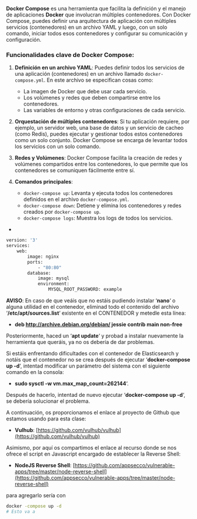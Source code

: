 
**Docker Compose** es una herramienta que facilita la definición y el manejo de aplicaciones **Docker** que involucran múltiples contenedores. Con Docker Compose, puedes definir una arquitectura de aplicación con múltiples servicios (contenedores) en un archivo YAML y luego, con un solo comando, iniciar todos esos contenedores y configurar su comunicación y configuración.

### Funcionalidades clave de Docker Compose:

1. **Definición en un archivo YAML**: Puedes definir todos los servicios de una aplicación (contenedores) en un archivo llamado `docker-compose.yml`. En este archivo se especifican cosas como:
    
    - La imagen de Docker que debe usar cada servicio.
    - Los volúmenes y redes que deben compartirse entre los contenedores.
    - Las variables de entorno y otras configuraciones de cada servicio.
2. **Orquestación de múltiples contenedores**: Si tu aplicación requiere, por ejemplo, un servidor web, una base de datos y un servicio de cacheo (como Redis), puedes ejecutar y gestionar todos estos contenedores como un solo conjunto. Docker Compose se encarga de levantar todos los servicios con un solo comando.
    
3. **Redes y Volúmenes**: Docker Compose facilita la creación de redes y volúmenes compartidos entre los contenedores, lo que permite que los contenedores se comuniquen fácilmente entre sí.
    
4. **Comandos principales**:
    
    - `docker-compose up`: Levanta y ejecuta todos los contenedores definidos en el archivo `docker-compose.yml`.
    - `docker-compose down`: Detiene y elimina los contenedores y redes creados por `docker-compose up`.
    - `docker-compose logs`: Muestra los logs de todos los servicios.
- 
```sh fold:"docker-compose.yml"
version: '3' 
services: 
	web: 
		image: nginx 
		ports: 
			- "80:80" 
		database: 
			image: mysql 
			environment: 
				MYSQL_ROOT_PASSWORD: example
```

**AVISO**: En caso de que veáis que no estáis pudiendo instalar ‘**nano**‘ o alguna utilidad en el contenedor, eliminad todo el contenido del archivo ‘**/etc/apt/sources.list**‘ existente en el CONTENEDOR y metedle esta línea:

- **deb http://archive.debian.org/debian/ jessie contrib main non-free**
    

Posteriormente, haced un ‘**apt update**‘ y probad a instalar nuevamente la herramienta que queráis, ya no os debería de dar problemas.

Si estáis enfrentando dificultades con el contenedor de Elasticsearch y notáis que el contenedor no se crea después de ejecutar ‘**docker-compose up -d**‘, intentad modificar un parámetro del sistema con el siguiente comando en la consola:

- **sudo sysctl -w vm.max_map_count=262144**‘.

Después de hacerlo, intentad de nuevo ejecutar ‘**docker-compose up -d**‘, se debería solucionar el problema.

A continuación, os proporcionamos el enlace al proyecto de Github que estamos usando para esta clase:

- **Vulhub**: [https://github.com/vulhub/vulhub](https://github.com/vulhub/vulhub)

Asimismo, por aquí os compartimos el enlace al recurso donde se nos ofrece el script en Javascript encargado de establecer la Reverse Shell:

- **NodeJS Reverse Shell**: [https://github.com/appsecco/vulnerable-apps/tree/master/node-reverse-shell](https://github.com/appsecco/vulnerable-apps/tree/master/node-reverse-shell)

para agregarlo sería con 
```sh fold:"agregar el docker compose"
docker -compose up -d
# Esto va a 
```